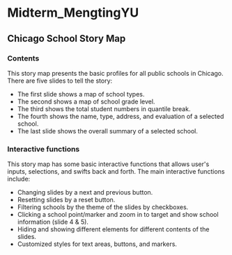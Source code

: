 # Midterm_MengtingYU
## Chicago School Story Map
### Contents
This story map presents the basic profiles for all public schools in Chicago. There are five slides to tell the story:
- The first slide shows a map of school types.
- The second shows a map of school grade level.
- The third shows the total student numbers in quantile break.
- The fourth shows the name, type, address, and evaluation of a selected school.
- The last slide shows the overall summary of a selected school.
### Interactive functions
This story map has some basic interactive functions that allows user's inputs, selections, and swifts back and forth. The main interactive functions include:
- Changing slides by a next and previous button.
- Resetting slides by a reset button.
- Filtering schools by the theme of the slides by checkboxes.
- Clicking a school point/marker and zoom in to target and show school information (slide 4 & 5).
- Hiding and showing different elements for different contents of the slides.
- Customized styles for text areas, buttons, and markers.
